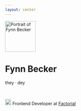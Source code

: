 ```yaml
---
layout: center
---
```


<img
  src="/portrait.webp"
  alt="Portrait of Fynn Becker"
  class="absolute -mt-4 -ml-36 rounded-full"
  width="100"
  height="100"
/>

# Fynn Becker

they · dey

<br>

<v-click>

<img src="/factorial.svg" width="20" class="float-left -mt-0.5 mr-3.5"> Frontend Developer at [Factorial](https://www.factorial.io/)

</v-click>

<!--
* Factorial is hiring
-->
